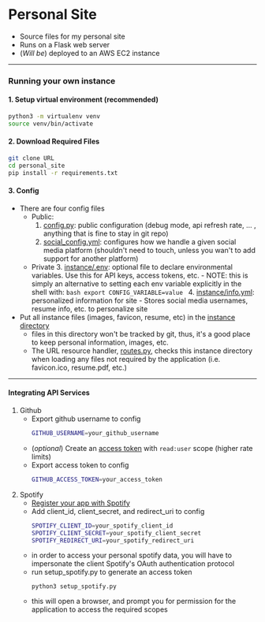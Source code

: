 # Personal Site
 - Source files for my personal site
 - Runs on a Flask web server
 - (*Will be*) deployed to an AWS EC2 instance 

---

### Running your own instance
#### 1. Setup virtual environment (recommended)
```bash
python3 -m virtualenv venv
source venv/bin/activate
```
#### 2. Download Required Files
```bash
git clone URL
cd personal_site
pip install -r requirements.txt
```
#### 3. Config
- There are four config files
    - Public: 
        1. [config.py](config.py): public configuration (debug mode, api refresh rate, ... , anything that is fine to stay in git repo)
        2. [social_config.yml](social_config.yml): configures how we handle a given social media platform (shouldn't need to touch, unless you wan't to add support for another platform)
    - Private
        3. [instance/.env](instance/.env):  optional file to declare environmental variables.  Use this for API keys, access tokens, etc.
            - NOTE: this is simply an alternative to setting each env variable explicitly in the shell with: 
              ```bash
              export CONFIG_VARIABLE=value
              ```
        4. [instance/info.yml](instance/info.yml): personalized information for site
           - Stores social media usernames, resume info, etc. to personalize site
- Put all instance files (images, favicon, resume, etc) in the [instance directory](instance)
    - files in this directory won't be tracked by git, thus, it's a good place to keep personal information, images, etc.
    - The URL resource handler, [routes.py](personal_site/routes.py), checks this instance directory when loading any files not required by the application (i.e. favicon.ico, resume.pdf, etc.)

---

#### Integrating API Services
1. Github
    - Export github username to config
        ```bash
        GITHUB_USERNAME=your_github_username
       ```
   - (*optional*) Create an [access token](https://help.github.com/en/github/authenticating-to-github/creating-a-personal-access-token-for-the-command-line) with `read:user` scope (higher rate limits)
   - Export access token to config
        ```bash
        GITHUB_ACCESS_TOKEN=your_access_token
        ```
2. Spotify
    - [Register your app with Spotify](https://developer.spotify.com/dashboard/applications)
    - Add client_id, client_secret, and redirect_uri to config
        ```bash
        SPOTIFY_CLIENT_ID=your_spotify_client_id
        SPOTIFY_CLIENT_SECRET=your_spotify_client_secret
        SPOTIFY_REDIRECT_URI=your_spotify_redirect_uri 
        ```
   - in order to access your personal spotify data, you will have to impersonate the client Spotify's OAuth authentication protocol
   - run setup_spotify.py to generate an access token
        ```python3
        python3 setup_spotify.py
        ```
   - this will open a browser, and prompt you for permission for the application to access the required scopes
